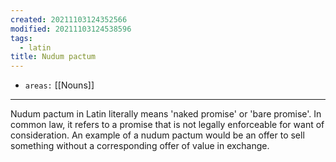 ```yaml
---
created: 20211103124352566
modified: 20211103124538596
tags:
  - latin
title: Nudum pactum
---
```


- `areas:` [[Nouns]]

---

Nudum pactum in Latin literally means 'naked promise' or 'bare promise'. In common law, it refers to a promise that is not legally enforceable for want of consideration. An example of a nudum pactum would be an offer to sell something without a corresponding offer of value in exchange.
